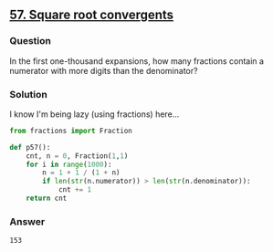 ## **[57. Square root convergents](https://projecteuler.net/problem=57)**

### Question
In the first one-thousand expansions, how many fractions contain a numerator with more digits than the denominator?

### Solution
I know I'm being lazy (using fractions) here...

```python
from fractions import Fraction

def p57():
    cnt, n = 0, Fraction(1,1)
    for i in range(1000):
        n = 1 + 1 / (1 + n)
        if len(str(n.numerator)) > len(str(n.denominator)):
            cnt += 1
    return cnt
```

### Answer 
`153`
